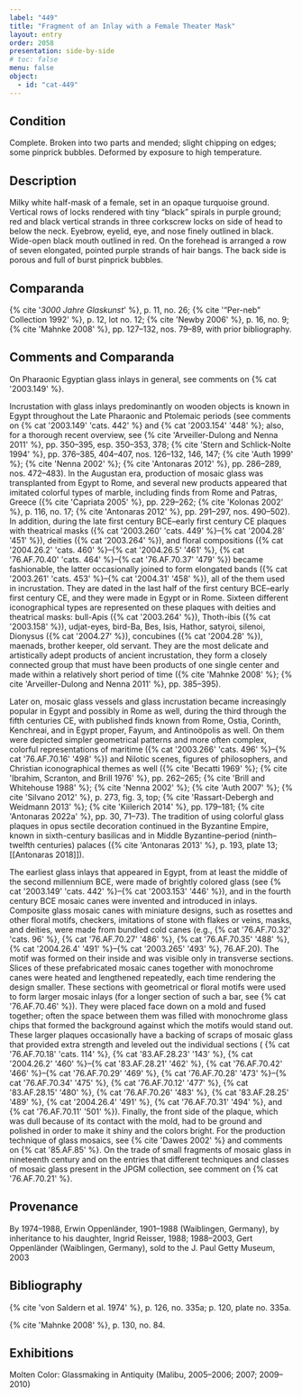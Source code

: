 ```yaml
---
label: "449"
title: "Fragment of an Inlay with a Female Theater Mask"
layout: entry
order: 2058
presentation: side-by-side
# toc: false
menu: false
object:
  - id: "cat-449"
---
```


## Condition

Complete. Broken into two parts and mended; slight chipping on edges; some pinprick bubbles. Deformed by exposure to high temperature.

## Description

Milky white half-mask of a female, set in an opaque turquoise ground. Vertical rows of locks rendered with tiny “black” spirals in purple ground; red and black vertical strands in three corkscrew locks on side of head to below the neck. Eyebrow, eyelid, eye, and nose finely outlined in black. Wide-open black mouth outlined in red. On the forehead is arranged a row of seven elongated, pointed purple strands of hair bangs. The back side is porous and full of burst pinprick bubbles.

## Comparanda

{% cite '*3000 Jahre Glaskunst*' %}, p. 11, no. 26; {% cite '“Per-neb” Collection 1992' %}, p. 12, lot no. 12; {% cite 'Newby 2006' %}, p. 16, no. 9; {% cite 'Mahnke 2008' %}, pp. 127–132, nos. 79–89, with prior bibliography.

## Comments and Comparanda

On Pharaonic Egyptian glass inlays in general, see comments on {% cat '2003.149' %}.

Incrustation with glass inlays predominantly on wooden objects is known in Egypt throughout the Late Pharaonic and Ptolemaic periods (see comments on {% cat '2003.149' 'cats. 442' %} and {% cat '2003.154' '448' %}; also, for a thorough recent overview, see {% cite 'Arveiller-Dulong and Nenna 2011' %}, pp. 350–395, esp. 350–353, 378; {% cite 'Stern and Schlick-Nolte 1994' %}, pp. 376–385, 404–407, nos. 126–132, 146, 147; {% cite 'Auth 1999' %}; {% cite 'Nenna 2002' %}; {% cite 'Antonaras 2012' %}, pp. 286–289, nos. 472–483). In the Augustan era, production of mosaic glass was transplanted from Egypt to Rome, and several new products appeared that imitated colorful types of marble, including finds from Rome and Patras, Greece ({% cite 'Capriata 2005' %}, pp. 229–262; {% cite 'Kolonas 2002' %}, p. 116, no. 17; {% cite 'Antonaras 2012' %}, pp. 291–297, nos. 490–502). In addition, during the late first century BCE–early first century CE plaques with theatrical masks ({% cat '2003.260' 'cats. 449' %}–{% cat '2004.28' '451' %}), deities ({% cat '2003.264' %}), and floral compositions ({% cat '2004.26.2' 'cats. 460' %}–{% cat '2004.26.5' '461' %}, {% cat '76.AF.70.40' 'cats. 464' %}–{% cat '76.AF.70.37' '479' %}) became fashionable, the latter occasionally joined to form elongated bands ({% cat '2003.261' 'cats. 453' %}–{% cat '2004.31' '458' %}), all of the them used in incrustation. They are dated in the last half of the first century BCE–early first century CE, and they were made in Egypt or in Rome. Sixteen different iconographical types are represented on these plaques with deities and theatrical masks: bull-Apis ({% cat '2003.264' %}), Thoth-ibis ({% cat '2003.158' %}), udjat-eyes, bird-Ba, Bes, Isis, Hathor, satyroi, silenoi, Dionysus ({% cat '2004.27' %}), concubines ({% cat '2004.28' %}), maenads, brother keeper, old servant. They are the most delicate and artistically adept products of ancient incrustation, they form a closely connected group that must have been products of one single center and made within a relatively short period of time ({% cite 'Mahnke 2008' %}; {% cite 'Arveiller-Dulong and Nenna 2011' %}, pp. 385–395).

Later on, mosaic glass vessels and glass incrustation became increasingly popular in Egypt and possibly in Rome as well, during the third through the fifth centuries CE, with published finds known from Rome, Ostia, Corinth, Kenchreai, and in Egypt proper, Fayum, and Antinoöpolis as well. On them were depicted simpler geometrical patterns and more often complex, colorful representations of maritime ({% cat '2003.266' 'cats. 496' %}–{% cat '76.AF.70.16' '498' %}) and Nilotic scenes, figures of philosophers, and Christian iconographical themes as well ({% cite 'Becatti 1969' %}; {% cite 'Ibrahim, Scranton, and Brill 1976' %}, pp. 262–265; {% cite 'Brill and Whitehouse 1988' %}; {% cite 'Nenna 2002' %}; {% cite 'Auth 2007' %}; {% cite 'Silvano 2012' %}, p. 273, fig. 3, top; {% cite 'Rassart-Debergh and Weidmann 2013' %}; {% cite 'Kiilerich 2014' %}, pp. 179–181; {% cite 'Antonaras 2022a' %}, pp. 30, 71–73). The tradition of using colorful glass plaques in opus sectile decoration continued in the Byzantine Empire, known in sixth-century basilicas and in Middle Byzantine–period (ninth–twelfth centuries) palaces ({% cite 'Antonaras 2013' %}, p. 193, plate 13; [[Antonaras 2018]]).

The earliest glass inlays that appeared in Egypt, from at least the middle of the second millennium BCE, were made of brightly colored glass (see {% cat '2003.149' 'cats. 442' %}–{% cat '2003.153' '446' %}), and in the fourth century BCE mosaic canes were invented and introduced in inlays. Composite glass mosaic canes with miniature designs, such as rosettes and other floral motifs, checkers, imitations of stone with flakes or veins, masks, and deities, were made from bundled cold canes (e.g., {% cat '76.AF.70.32' 'cats. 96' %}, {% cat '76.AF.70.27' '486' %}, {% cat '76.AF.70.35' '488' %}, {% cat '2004.26.4' '491' %}–{% cat '2003.265' '493' %}, 76.AF.20). The motif was formed on their inside and was visible only in transverse sections. Slices of these prefabricated mosaic canes together with monochrome canes were heated and lengthened repeatedly, each time rendering the design smaller. These sections with geometrical or floral motifs were used to form larger mosaic inlays (for a longer section of such a bar, see {% cat '76.AF.70.46' %}). They were placed face down on a mold and fused together; often the space between them was filled with monochrome glass chips that formed the background against which the motifs would stand out. These larger plaques occasionally have a backing of scraps of mosaic glass that provided extra strength and leveled out the individual sections ( {% cat '76.AF.70.18' 'cats. 114' %}, {% cat '83.AF.28.23' '143' %}, {% cat '2004.26.2' '460' %}–{% cat '83.AF.28.21' '462' %}, {% cat '76.AF.70.42' '466' %}–{% cat '76.AF.70.29' '469' %}, {% cat '76.AF.70.28' '473' %}–{% cat '76.AF.70.34' '475' %}, {% cat '76.AF.70.12' '477' %}, {% cat '83.AF.28.15' '480' %}, {% cat '76.AF.70.26' '483' %}, {% cat '83.AF.28.25' '489' %}, {% cat '2004.26.4' '491' %}, {% cat '76.AF.70.31' '494' %}, and {% cat '76.AF.70.11' '501' %}). Finally, the front side of the plaque, which was dull because of its contact with the mold, had to be ground and polished in order to make it shiny and the colors bright. For the production technique of glass mosaics, see {% cite 'Dawes 2002' %} and comments on {% cat '85.AF.85' %}. On the trade of small fragments of mosaic glass in nineteenth century and on the entries that different techniques and classes of mosaic glass present in the JPGM collection, see comment on {% cat '76.AF.70.21' %}.

## Provenance

By 1974–1988, Erwin Oppenländer, 1901–1988 (Waiblingen, Germany), by inheritance to his daughter, Ingrid Reisser, 1988; 1988–2003, Gert Oppenländer (Waiblingen, Germany), sold to the J. Paul Getty Museum, 2003

## Bibliography

{% cite 'von Saldern et al. 1974' %}, p. 126, no. 335a; p. 120, plate no. 335a.

{% cite 'Mahnke 2008' %}, p. 130, no. 84.

## Exhibitions

Molten Color: Glassmaking in Antiquity (Malibu, 2005–2006; 2007; 2009–2010)